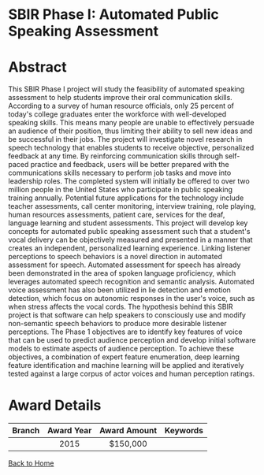 
SBIR Phase I: Automated Public Speaking Assessment
==================================================

# Abstract


This SBIR Phase I project will study the feasibility of automated speaking assessment to help students improve their oral communication skills. According to a survey of human resource officials, only 25 percent of today's college graduates enter the workforce with well-developed speaking skills. This means many people are unable to effectively persuade an audience of their position, thus limiting their ability to sell new ideas and be successful in their jobs. The project will investigate novel research in speech technology that enables students to receive objective, personalized feedback at any time. By reinforcing communication skills through self-paced practice and feedback, users will be better prepared with the communications skills necessary to perform job tasks and move into leadership roles. The completed system will initially be offered to over two million people in the United States who participate in public speaking training annually. Potential future applications for the technology include teacher assessments, call center monitoring, interview training, role playing, human resources assessments, patient care, services for the deaf, language learning and student assessments. This project will develop key concepts for automated public speaking assessment such that a student's vocal delivery can be objectively measured and presented in a manner that creates an independent, personalized learning experience. Linking listener perceptions to speech behaviors is a novel direction in automated assessment for speech. Automated assessment for speech has already been demonstrated in the area of spoken language proficiency, which leverages automated speech recognition and semantic analysis. Automated voice assessment has also been utilized in lie detection and emotion detection, which focus on autonomic responses in the user's voice, such as when stress affects the vocal cords. The hypothesis behind this SBIR project is that software can help speakers to consciously use and modify non-semantic speech behaviors to produce more desirable listener perceptions. The Phase 1 objectives are to identify key features of voice that can be used to predict audience perception and develop initial software models to estimate aspects of audience perception. To achieve these objectives, a combination of expert feature enumeration, deep learning feature identification and machine learning will be applied and iteratively tested against a large corpus of actor voices and human perception ratings.  

# Award Details

|Branch|Award Year|Award Amount|Keywords|
| :---: | :---: | :---: | :---: |
||2015|$150,000||
  
  


[Back to Home](https://github.com/chrischow/dod_sbir_awards/Reports/JT/#192)